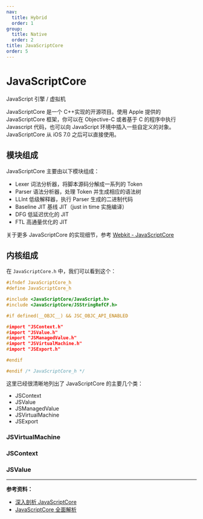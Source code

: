 ```yaml
---
nav:
  title: Hybrid
  order: 1
group:
  title: Native
  order: 2
title: JavaScriptCore
order: 5
---
```


# JavaScriptCore

JavaScript 引擎 / 虚拟机

JavaScriptCore 是一个 C++实现的开源项目。使用 Apple 提供的 JavaScriptCore 框架，你可以在 Objective-C 或者基于 C 的程序中执行 Javascript 代码，也可以向 JavaScript 环境中插入一些自定义的对象。JavaScriptCore 从 iOS 7.0 之后可以直接使用。

## 模块组成

JavaScriptCore 主要由以下模块组成：

- Lexer 词法分析器，将脚本源码分解成一系列的 Token
- Parser 语法分析器，处理 Token 并生成相应的语法树
- LLInt 低级解释器，执行 Parser 生成的二进制代码
- Baseline JIT 基线 JIT（just in time 实施编译）
- DFG 低延迟优化的 JIT
- FTL 高通量优化的 JIT

关于更多 JavaScriptCore 的实现细节，参考 [Webkit - JavaScriptCore](https://trac.webkit.org/wiki/JavaScriptCore)

## 内核组成

在 `JavaScriptCore.h` 中，我们可以看到这个：

```cpp
#ifndef JavaScriptCore_h
#define JavaScriptCore_h

#include <JavaScriptCore/JavaScript.h>
#include <JavaScriptCore/JSStringRefCF.h>

#if defined(__OBJC__) && JSC_OBJC_API_ENABLED

#import "JSContext.h"
#import "JSValue.h"
#import "JSManagedValue.h"
#import "JSVirtualMachine.h"
#import "JSExport.h"

#endif

#endif /* JavaScriptCore_h */
```

这里已经很清晰地列出了 JavaScriptCore 的主要几个类：

- JSContext
- JSValue
- JSManagedValue
- JSVirtualMachine
- JSExport

### JSVirtualMachine

### JSContext

### JSValue

---

**参考资料：**

- [深入剖析 JavaScriptCore](https://www.jianshu.com/p/e220e1f34a0b)
- [JavaScriptCore 全面解析](https://www.cnblogs.com/qcloud1001/p/10305293.html)
